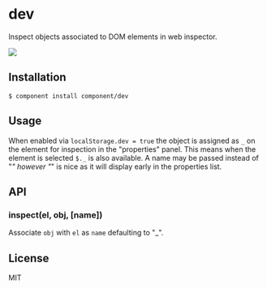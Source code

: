 
# dev

  Inspect objects associated to DOM elements in web inspector.

  ![](https://dsz91cxz97a03.cloudfront.net/iXpnS5fQAW.png)

## Installation

    $ component install component/dev

## Usage

  When enabled via `localStorage.dev = true` the object
  is assigned as `_` on the element for inspection in the
  "properties" panel. This means when the element is selected
  `$._` is also available. A name may be passed instead of "_"
  however "_" is nice as it will display early in the properties list.

## API

### inspect(el, obj, [name])

  Associate `obj` with `el` as `name` defaulting to "_".

## License

  MIT
